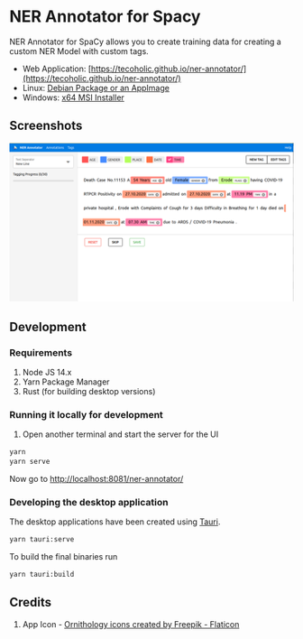# NER Annotator for Spacy

NER Annotator for SpaCy allows you to create training data for creating a custom NER Model with custom tags.

- Web Application: [https://tecoholic.github.io/ner-annotator/](https://tecoholic.github.io/ner-annotator/)
- Linux: [Debian Package or an AppImage](https://github.com/tecoholic/ner-annotator/releases)
- Windows: [x64 MSI Installer](https://github.com/tecoholic/ner-annotator/releases)

## Screenshots

![NER Annotator Screenshot](./src/assets/step-2.png)

## Development

### Requirements

1. Node JS 14.x
2. Yarn Package Manager
3. Rust (for building desktop versions)

### Running it locally for development

1. Open another terminal and start the server for the UI

```sh
yarn
yarn serve
```

Now go to [http://localhost:8081/ner-annotator/](http://localhost:8081/ner-annotator/)

### Developing the desktop application

The desktop applications have been created using [Tauri](https://tauri.studio).

```sh
yarn tauri:serve
```

To build the final binaries run

```sh
yarn tauri:build
```

## Credits

1. App Icon - <a href="https://www.flaticon.com/free-icons/ornithology" title="ornithology icons">Ornithology icons created by Freepik - Flaticon</a>
